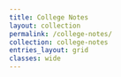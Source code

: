 ```yaml
---
title: College Notes
layout: collection
permalink: /college-notes/
collection: college-notes
entries_layout: grid
classes: wide
---
```

